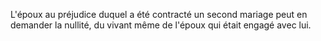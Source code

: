   
 L'époux au préjudice duquel a été contracté un second mariage peut en demander la nullité, du vivant même de l'époux qui était engagé avec lui.  

  
